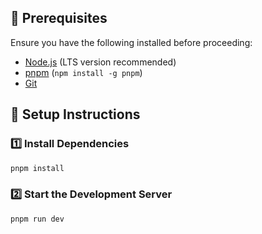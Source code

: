 ## 📌 Prerequisites

Ensure you have the following installed before proceeding:

- [Node.js](https://nodejs.org/) (LTS version recommended)
- [pnpm](https://pnpm.io/) (`npm install -g pnpm`)
- [Git](https://git-scm.com/)

## 🚀 Setup Instructions

### 1️⃣ Install Dependencies

```sh
pnpm install
```

### 2️⃣ Start the Development Server

```sh
pnpm run dev
```
